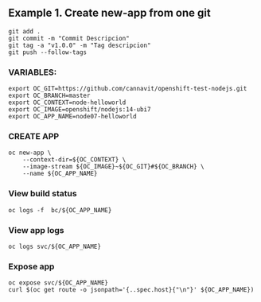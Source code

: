 ## Example 1. Create new-app from one git

    git add .
    git commit -m "Commit Descripcion"
    git tag -a "v1.0.0" -m "Tag descripcion"
    git push --follow-tags

### VARIABLES:
    export OC_GIT=https://github.com/cannavit/openshift-test-nodejs.git
    export OC_BRANCH=master
    export OC_CONTEXT=node-helloworld
    export OC_IMAGE=openshift/nodejs:14-ubi7
    export OC_APP_NAME=node07-helloworld

### CREATE APP

    oc new-app \
        --context-dir=${OC_CONTEXT} \
        --image-stream ${OC_IMAGE}~${OC_GIT}#${OC_BRANCH} \
        --name ${OC_APP_NAME} 

### View build status
    oc logs -f  bc/${OC_APP_NAME}

### View app logs
    oc logs svc/${OC_APP_NAME}

### Expose app
    oc expose svc/${OC_APP_NAME}
    curl $(oc get route -o jsonpath='{..spec.host}{"\n"}' ${OC_APP_NAME})